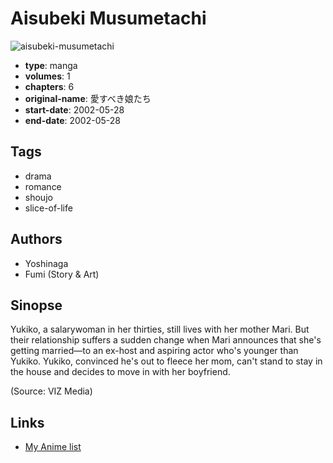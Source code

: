 # Aisubeki Musumetachi

![aisubeki-musumetachi](https://cdn.myanimelist.net/images/manga/3/210673.jpg)

-   **type**: manga
-   **volumes**: 1
-   **chapters**: 6
-   **original-name**: 愛すべき娘たち
-   **start-date**: 2002-05-28
-   **end-date**: 2002-05-28

## Tags

-   drama
-   romance
-   shoujo
-   slice-of-life

## Authors

-   Yoshinaga
-   Fumi (Story & Art)

## Sinopse

Yukiko, a salarywoman in her thirties, still lives with her mother Mari. But their relationship suffers a sudden change when Mari announces that she's getting married—to an ex-host and aspiring actor who's younger than Yukiko. Yukiko, convinced he's out to fleece her mom, can't stand to stay in the house and decides to move in with her boyfriend.

(Source: VIZ Media)

## Links

-   [My Anime list](https://myanimelist.net/manga/12568/Aisubeki_Musumetachi)
